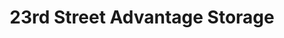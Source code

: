 ---
title: "23rd Street Advantage Storage"
url: /lawrence/23rd-street-advantage-storage/
shop: storage rental
---